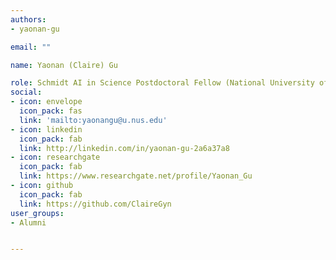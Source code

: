 ```yaml
---
authors:
- yaonan-gu

email: ""

name: Yaonan (Claire) Gu

role: Schmidt AI in Science Postdoctoral Fellow (National University of Singapore)
social:
- icon: envelope
  icon_pack: fas
  link: 'mailto:yaonangu@u.nus.edu'
- icon: linkedin
  icon_pack: fab
  link: http://linkedin.com/in/yaonan-gu-2a6a37a8
- icon: researchgate
  icon_pack: fab
  link: https://www.researchgate.net/profile/Yaonan_Gu
- icon: github
  icon_pack: fab
  link: https://github.com/ClaireGyn
user_groups:
- Alumni


---
```



